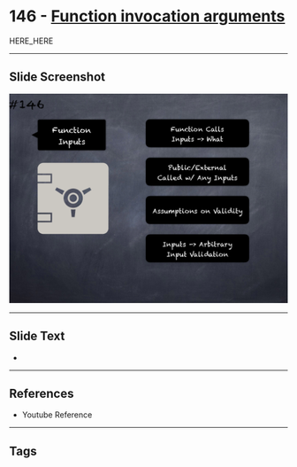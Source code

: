 # 146 - [Function invocation arguments](Function%20invocation%20arguments.md)

HERE_HERE

___
## Slide Screenshot
![0146.png](../images/pitfalls_and_best_practices201/146.png)
___
## Slide Text
- 
___
## References
- Youtube Reference
___
## Tags